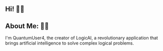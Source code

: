 ## Hi! 👋🏼

## About Me: 🙋🏼
I'm QuantumUser4, the creator of LogicAI, a revolutionary application that brings artificial intelligence to solve complex logical problems.
